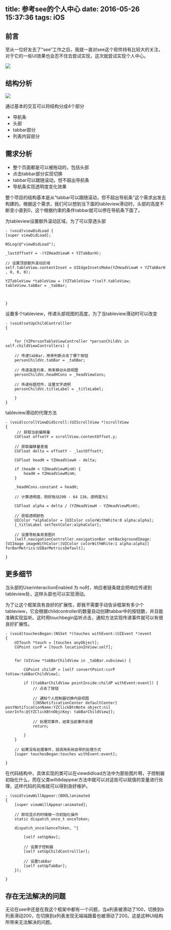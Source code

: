 title: 参考see的个人中心
date: 2016-05-26 15:37:36
tags: iOS
---

前言
---
至从一位好友去了“see”工作之后，我就一直对see这个软件持有比较大的关注，对于它的一些UI效果也会忍不住去尝试实现，这次就尝试实现个人中心。

![](/images/see.gif)

<!---more--->

结构分析
---

![](/images/see1.png)

通过基本的交互可以将结构分成4个部分

* 导航条
* 头部
* tabbar部分
* 列表内容部分

需求分析
---

* 整个页面都是可以被拖动的，包括头部
* 点击tabbar部分实现切换
* tabbar可以跟随滚动，但不超出导航条
* 导航条实现透明度变化效果

整个项目的结构基本是从“tabbar可以跟随滚动，但不超出导航条”这个需求出发去构建的。根据这个需求，我们可以想到当下面的tableview滑动时，头部的高度不断变小直到0，这个根据约束的条件tabbar就可以停在导航条下面了。

为tableview设置额外滚动区域，为了可以穿透头部

    - (void)viewDidLoad {
    [super viewDidLoad];
    
    NSLog(@"viewDidLoad");
    
    _lastOffsetY = -(YZHeadViewH + YZTabBarH);
    
    // 设置顶部额外滚动区域
    self.tableView.contentInset = UIEdgeInsetsMake(YZHeadViewH + YZTabBarH , 0, 0, 0);
    
    YZTableView *tableView = (YZTableView *)self.tableView;
    tableView.tabBar = _tabBar;
    

    
	}

设置多个tableview，传递头部视图的高度，为了当tableview滑动时可以改变

    - (void)setUpChildControlller
	{
    	
    
    	for (YZPersonTableViewController *personChildVc in self.childViewControllers) {
        
        // 传递tabBar，用来判断点击了哪个按钮
        personChildVc.tabBar = _tabBar;
        
        // 传递高度约束，用来移动头部视图
        personChildVc.headHCons = _headViewCons;
        
        // 传递标题控件，设置文字透明
        personChildVc.titleLabel = _titleLabel;
        
    	}
	}
	
tableview滑动的代理方法

	- (void)scrollViewDidScroll:(UIScrollView *)scrollView
	{
		 // 获取当前偏移量
    	CGFloat offsetY = scrollView.contentOffset.y;
    
    	// 获取偏移量差值
    	CGFloat delta = offsetY - _lastOffsetY;
    
    	CGFloat headH = YZHeadViewH - delta;
    
    	if (headH < YZHeadViewMinH) {
        	headH = YZHeadViewMinH;
    	}
    
    	_headHCons.constant = headH;
    
    	// 计算透明度，刚好拖动200 - 64 136，透明度为1
    
    	CGFloat alpha = delta / (YZHeadViewH - YZHeadViewMinH);
    
    	// 获取透明颜色
    	UIColor *alphaColor = [UIColor colorWithWhite:0 alpha:alpha];
    	[_titleLabel setTextColor:alphaColor];
    
    	// 设置导航条背景图片
    	[self.navigationController.navigationBar setBackgroundImage:[UIImage imageWithColor:[UIColor colorWithWhite:1 alpha:alpha]] forBarMetrics:UIBarMetricsDefault];
    
	}	
	
更多细节
---
当头部的UserinteractionEnabled 为 no时，响应者链条就会把响应传递到tableview处，这样头部也可以实现滑动。

为了让这个框架具有良好的扩展性，即我不需要手动告诉框架有多少个tableview，它会根据childcontroller的数量自动创建tabbar中的按钮数，并且能准确实现监听。这时用touchbegin监听点击，通知方法实现传递事件就可以有很良好扩展性。

	- (void)touchesBegan:(NSSet *)touches withEvent:(UIEvent *)event
	{
    	UITouch *touch = [touches anyObject];
    	CGPoint curP = [touch locationInView:self];
    
    
    	for (UIView *tabBarChildView in _tabBar.subviews) {
        
        	CGPoint childP = [self convertPoint:curP toView:tabBarChildView];
        
        	if ([tabBarChildView pointInside:childP withEvent:event]) {
            	// 点击了按钮
            
            	// 通知个人控制器切换内容视图
            	[[NSNotificationCenter defaultCenter] postNotificationName:YZClickBtnNote object:nil userInfo:@{YZClickBtnObjcKey: tabBarChildView}];
            
            	// 处理完事件，结束当前事件处理
            	return;
            
        	}
    	}
    
    	// 如果没有处理事件，就调用系统自带的处理方式
    	[super touchesBegan:touches withEvent:event];

	}


在代码结构中，具体实现的类可以在viewdidload方法中为那些图片啊，子控制器初始化什么，而在父类willdidappear方法中就可以对这些可以赋值的变量进行处理，这样代码的风格就可以得到良好维护。

	- (void)viewWillAppear:(BOOL)animated
	{
    	[super viewWillAppear:animated];
    
    	// 即将显示的时候做一次初始化操作
    	static dispatch_once_t onceToken;
    
    	dispatch_once(&onceToken, ^{

        	[self setUpNav];
        
        	// 设置子控制器
        	[self setUpChildControlller];
        
        	// 设置tabBar
        	[self setUpTabBar];
    	});
    
	}
	
存在无法解决的问题
---		

无论在see中还是在我这个框架中都有一个问题，当a列表被滑动了100，切换到b列表滑动200，在切换到a列表发现无端端跟着也被滑动了200。这是这种UI结构所带来无法解决的问题。